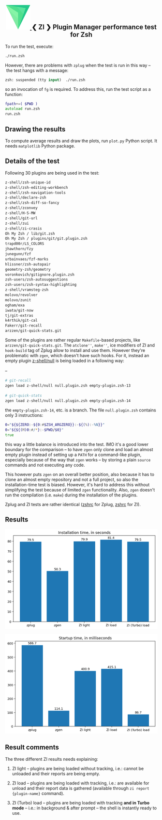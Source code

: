 <h2 align="center">
  <a href="https://github.com/z-shell/zi">
    <img src="https://github.com/z-shell/zi/raw/main/docs/images/logo.svg" alt="Logo" width="80" height="80" />
  </a>
❮ ZI ❯ Plugin Manager performance test for Zsh
</h2>

To run the test, execute:

```zsh
./run.zsh
```

However, there are problems with `zplug` when the test is run in this way – the test hangs with a message:

```Systemverilog
zsh: suspended (tty input)  ./run.zsh
```

so an invocation of `fg` is required. To address this, run the test script as a
function:

```zsh
fpath+=( $PWD )
autoload run.zsh
run.zsh
```

## Drawing the results

To compute average results and draw the plots, run `plot.py` Python script. It needs `matplotlib` Python package.

## Details of the test

Following 30 plugins are being used in the test:

```zsh
z-shell/zsh-unique-id
z-shell/zsh-editing-workbench
z-shell/zsh-navigation-tools
z-shell/declare-zsh
z-shell/zsh-diff-so-fancy
z-shell/zconvey
z-shell/H-S-MW
z-shell/git-url
z-shell/zui
z-shell/zi-crasis
Oh My Zsh / lib/git.zsh
Oh My Zsh / plugins/git/git.plugin.zsh
trapd00r/LS_COLORS
jhawthorn/fzy
junegunn/fzf
urbainvaes/fzf-marks
hlissner/zsh-autopair
geometry-zsh/geometry
voronkovich/gitignore.plugin.zsh
zsh-users/zsh-autosuggestions
zsh-users/zsh-syntax-highlighting
z-shell/vramsteg-zsh
molovo/revolver
molovo/zunit
ogham/exa
iwata/git-now
tj/git-extras
k4rthik/git-cal
Fakerr/git-recall
arzzen/git-quick-stats.git
```

Some of the plugins are rather regular `Makefile`-based projects, like
`arzzen/git-quick-stats.git`. The `atclone''`, `make''`, ice modifiers of
ZI and `hook-build` tag of Zplug allow to install and use them. However
they're problematic with `zgen`, which doesn't have such hooks. For it, instead
an empty plugin [z-shell/null](https://github.com/z-shell/null) is being loaded
in a following way:

```zsh
…

# git-recall
zgen load z-shell/null null.plugin.zsh empty-plugin.zsh-13

# git-quick-stats
zgen load z-shell/null null.plugin.zsh empty-plugin.zsh-14
```

the `empty-plugin.zsh-14`, etc. is a branch. The file `null.plugin.zsh` contains only 3 instructions:

```zsh
0="${${ZERO:-${0:#$ZSH_ARGZERO}}:-${(%):-%N}}"
0="${${(M)0:#/*}:-$PWD/$0}"
true
```

this way a little balance is introduced into the test. IMO it's a good lower
boundary for the comparison – to have `zgen` only clone and load an almost empty
plugin instead of setting up a `PATH` for a command-like plugin, especially
because of the way that `zgen` works – by storing a plain `source` commands and
not executing any code.

This however puts `zgen` on an overall better position, also because it has to
clone an almost empty repository and not a full project, so also the
installation-time test is biased. However, it's hard to address this without
simplifying the test because of limited `zgen` functionality. Also, `zgen`
doesn't run the compilation (i.e. `make`) during the installation of the
plugins.

Zplug and ZI tests are rather identical
([zshrc](https://github.com/z-shell/pm-perf-test/blob/main/zplug/.zshrc) for Zplug,
[zshrc](https://github.com/z-shell/pm-perf-test/blob/main/zi-load/.zshrc) for ZI).

## Results

![Installation times](plots/installation-times.png)

![Startup times](plots/startup-times.png)

## Result comments

The three different ZI results needs explaining:

1. ZI light – plugins are being loaded without tracking, i.e.: cannot be
   unloaded and their reports are being empty.

2. ZI load – plugins are being loaded with tracking, i.e.: are available for
   unload and their report data is gathered (available through `zi report {plugin-name}` command).

3. ZI (Turbo) load – plugins are being loaded with tracking **and in Turbo
   mode** – i.e.: in background & after prompt – the shell is instantly ready to use.
